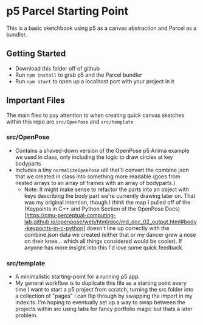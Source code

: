 # p5 Parcel Starting Point

This is a basic sketchbook using p5 as a canvas abstraction and Parcel as a bundler.

## Getting Started
- Download this folder off of github
- Run `npm install` to grab p5 and the Parcel bundler
- Run `npm start` to open up a localhost port with your project in it

## Important Files

The main files to pay attention to when creating quick canvas sketches within this repo are `src/OpenPose` and `src/template`

### src/OpenPose
- Contains a shaved-down version of the OpenPose p5 Anima example we used in class, only including the logic to draw circles at key bodyparts
- Includes a tiny `normalizeOpenPose` util that'll convert the combine json that we created in class into something more readable (goes from nested arrays to an array of frames with an array of bodyparts.)
    - Note: It might make sense to refactor the parts into an object with keys describing the body part we're currently drawing later on. That was my original intention, though I *think* the map I pulled off of the (Keypoints in C++ and Python Section of the OpenPose Docs)[https://cmu-perceptual-computing-lab.github.io/openpose/web/html/doc/md_doc_02_output.html#body-keypoints-in-c-python] doesn't line up correctly with the combine.json data we created (either that or my dancer grew a nose on their knee... which all things considered would be cooler). If anyone has more insight into this I'd love some quick feedback.

### src/template
- A minimalistic starting-point for a running p5 app.
- My general workflow is to duplicate this file as a starting point every time I want to start a p5 project from scratch, turning the src folder into a collection of "pages" I can flip through by swapping the import in my index.ts. I'm hoping to eventually set up a way to swap between the projects within src using tabs for fancy portfolio magic but thats a later problem. 